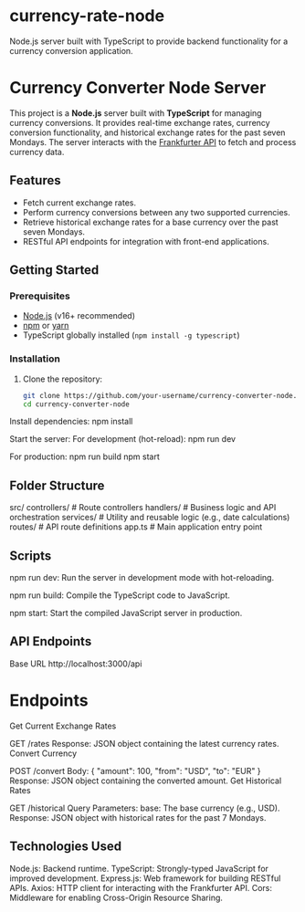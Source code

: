 # currency-rate-node
Node.js server built with TypeScript to provide backend functionality for a currency conversion application.


# Currency Converter Node Server

This project is a **Node.js** server built with **TypeScript** for managing currency conversions. It provides real-time exchange rates, currency conversion functionality, and historical exchange rates for the past seven Mondays. The server interacts with the [Frankfurter API](https://www.frankfurter.app/) to fetch and process currency data.

## Features

- Fetch current exchange rates.
- Perform currency conversions between any two supported currencies.
- Retrieve historical exchange rates for a base currency over the past seven Mondays.
- RESTful API endpoints for integration with front-end applications.

## Getting Started

### Prerequisites

- [Node.js](https://nodejs.org/) (v16+ recommended)
- [npm](https://www.npmjs.com/) or [yarn](https://yarnpkg.com/)
- TypeScript globally installed (`npm install -g typescript`)

### Installation

1. Clone the repository:
   ```bash
   git clone https://github.com/your-username/currency-converter-node.git
   cd currency-converter-node
Install dependencies:
npm install

Start the server:
For development (hot-reload):
npm run dev

For production:
npm run build
npm start


## Folder Structure
src/
   controllers/        # Route controllers
   handlers/           # Business logic and API orchestration
   services/           # Utility and reusable logic (e.g., date calculations)
   routes/             # API route definitions
   app.ts              # Main application entry point


## Scripts
npm run dev: Run the server in development mode with hot-reloading.

npm run build: Compile the TypeScript code to JavaScript.

npm start: Start the compiled JavaScript server in production.



## API Endpoints
Base URL
http://localhost:3000/api

# Endpoints
Get Current Exchange Rates

GET /rates
Response: JSON object containing the latest currency rates.
Convert Currency

POST /convert
Body:
{
  "amount": 100,
  "from": "USD",
  "to": "EUR"
}
Response: JSON object containing the converted amount.
Get Historical Rates

GET /historical
Query Parameters:
base: The base currency (e.g., USD).
Response: JSON object with historical rates for the past 7 Mondays.


## Technologies Used
Node.js: Backend runtime.
TypeScript: Strongly-typed JavaScript for improved development.
Express.js: Web framework for building RESTful APIs.
Axios: HTTP client for interacting with the Frankfurter API.
Cors: Middleware for enabling Cross-Origin Resource Sharing.
